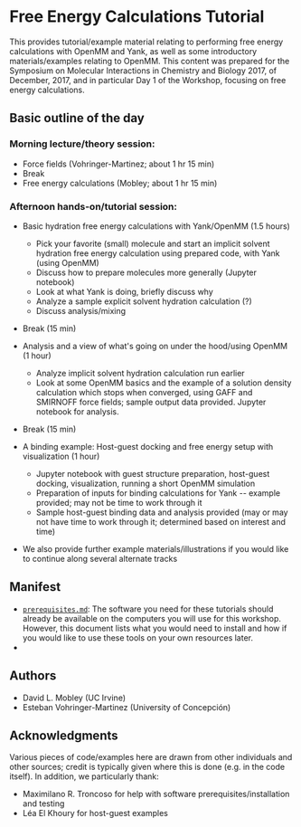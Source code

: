 # Free Energy Calculations Tutorial

This provides tutorial/example material relating to performing free energy calculations with OpenMM and Yank, as well as some introductory materials/examples relating to OpenMM.
This content was prepared for the Symposium on Molecular Interactions in Chemistry and Biology 2017, of December, 2017, and in particular Day 1 of the Workshop, focusing on free energy calculations.

## Basic outline of the day

### Morning lecture/theory session:
- Force fields (Vohringer-Martinez; about 1 hr 15 min)
- Break
- Free energy calculations (Mobley; about 1 hr 15 min)

### Afternoon hands-on/tutorial session:
- Basic hydration free energy calculations with Yank/OpenMM (1.5 hours)
  - Pick your favorite (small) molecule and start an implicit solvent hydration free energy calculation using prepared code, with Yank (using OpenMM)
  - Discuss how to prepare molecules more generally (Jupyter notebook)
  - Look at what Yank is doing, briefly discuss why
  - Analyze a sample explicit solvent hydration calculation (?)
  - Discuss analysis/mixing
- Break (15 min)
- Analysis and a view of what's going on under the hood/using OpenMM (1 hour)
    - Analyze implicit solvent hydration calculation run earlier
    - Look at some OpenMM basics and the example of a solution density calculation which stops when converged, using GAFF and SMIRNOFF force fields; sample output data provided. Jupyter notebook for analysis.

- Break (15 min)
- A binding example: Host-guest docking and free energy setup with visualization (1 hour)
    - Jupyter notebook with guest structure preparation, host-guest docking, visualization, running a short OpenMM simulation
    - Preparation of inputs for binding calculations for Yank -- example provided; may not be time to work through it
    - Sample host-guest binding data and analysis provided (may or may not have time to work through it; determined based on interest and time)
- We also provide further example materials/illustrations if you would like to continue along several alternate tracks

## Manifest
- [`prerequisites.md`](prerequisites.md): The software you need for these tutorials should already be available on the computers you will use for this workshop. However, this document lists what you would need to install and how if you would like to use these tools on your own resources later.
-

## Authors
- David L. Mobley (UC Irvine)
- Esteban Vohringer-Martinez (University of Concepción)

## Acknowledgments
Various pieces of code/examples here are drawn from other individuals and other sources; credit is typically given where this is done (e.g. in the code itself).
In addition, we particularly thank:
- Maximilano R. Troncoso for help with software prerequisites/installation and testing
- Léa El Khoury for host-guest examples
